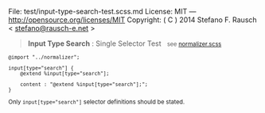 File:      test/input-type-search-test.scss.md
License:   MIT — http://opensource.org/licenses/MIT
Copyright: ( C ) 2014 Stefano F. Rausch < stefano@rausch-e.net >

> **Input Type Search** : Single Selector Test  
> <small> see [normalizer.scss](../_normalizer.scss.md) </smalll>

    @import "../normalizer";

    input[type="search"] {
        @extend %input[type="search"];

        content : "@extend %input[type="search"];";
    }

Only `input[type="search"]` selector definitions should be stated.
